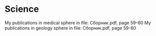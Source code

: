 # Science
My publications in medical sphere in file: Сборник.pdf, page 59-60
My publications in geology sphere in file: Сборник.pdf, page 59-60
